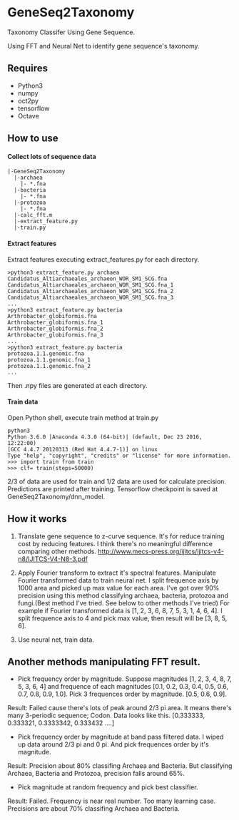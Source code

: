 # GeneSeq2Taxonomy
Taxonomy Classifer Using Gene Sequence.

Using FFT and Neural Net to identify gene sequence's taxonomy.

## Requires
- Python3
- numpy
- oct2py
- tensorflow
- Octave

## How to use

#### Collect lots of sequence data

```
|-GeneSeq2Taxonomy
  |-archaea
    |- *.fna
  |-bacteria
    |- *.fna
  |-protozoa
    |- *.fna
  |-calc_fft.m
  |-extract_feature.py
  |-train.py
```

#### Extract features

Extract features executing extract_features.py for each directory.

```
>python3 extract_feature.py archaea
Candidatus_Altiarchaeales_archaeon_WOR_SM1_SCG.fna
Candidatus_Altiarchaeales_archaeon_WOR_SM1_SCG.fna_1
Candidatus_Altiarchaeales_archaeon_WOR_SM1_SCG.fna_2
Candidatus_Altiarchaeales_archaeon_WOR_SM1_SCG.fna_3
...
>python3 extract_feature.py bacteria
Arthrobacter_globiformis.fna
Arthrobacter_globiformis.fna_1
Arthrobacter_globiformis.fna_2
Arthrobacter_globiformis.fna_3
...
>python3 extract_feature.py bacteria
protozoa.1.1.genomic.fna
protozoa.1.1.genomic.fna_1
protozoa.1.1.genomic.fna_2
...
```
Then .npy files are generated at each directory.

#### Train data

Open Python shell, execute train method at train.py

```
python3
Python 3.6.0 |Anaconda 4.3.0 (64-bit)| (default, Dec 23 2016, 12:22:00) 
[GCC 4.4.7 20120313 (Red Hat 4.4.7-1)] on linux
Type "help", "copyright", "credits" or "license" for more information.
>>> import train from train
>>> clf= train(steps=50000)
```

2/3 of data are used for train and 1/2 data are used for calculate precision.
Predictions are printed after training.
Tensorflow checkpoint is saved at GeneSeq2Taxonomy/dnn_model.

## How it works

1. Translate gene sequence to z-curve sequence. It's for reduce training cost by reducing features.
I think there's no meaningful difference comparing other methods.
http://www.mecs-press.org/ijitcs/ijitcs-v4-n8/IJITCS-V4-N8-3.pdf

2. Apply Fourier transform to extract it's spectral features. Manipulate Fourier transformed data to train neural net.
I split frequence axis by 1000 area and picked up max value for each area. I've got over 90% precision using this method classifying archaea, bacteria, protozoa and fungi.(Best method I've tried. See below to other methods I've tried)
For example if Fourier transformed data is [1, 2, 3, 6, 8, 7, 5, 3, 1, 4, 6, 4]. I split frequence axis to 4 and pick max value, then result will be [3, 8, 5, 6].

3. Use neural net, train data.

## Another methods manipulating FFT result.
- Pick frequency order by magnitude.
Suppose magnitudes [1, 2, 3, 4, 8, 7, 5, 3, 6, 4] and frequence of each magnitudes [0.1, 0.2, 0.3, 0.4, 0.5, 0.6, 0.7, 0.8, 0.9, 1.0]. Pick 3 frequences order by magnitude. [0.5, 0.6, 0.9].

Result: Failed cause there's lots of peak around 2/3 pi area. It means there's many 3-periodic sequence; Codon. Data looks like this.
[0.333333, 0.333321, 0.3333342, 0.333432 ....]

- Pick frequency order by magnitude at band pass filtered data.
I wiped up data around 2/3 pi and 0 pi. And pick frequences order by it's magnitude.

Result: Precision about 80% classifing Archaea and Bacteria. But classifying Archaea, Bacteria and Protozoa, precision falls around 65%.

- Pick magnitude at random frequency and pick best classifier.

Result: Failed. Frequency is near real number. Too many learning case. Precisions are about 70% classifing Archaea and Bacteria.
